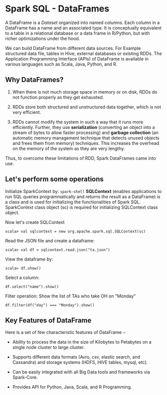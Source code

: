 # Spark SQL - DataFrames

A DataFrame is a _Dataset_ organized into named columns. Each column in a DataFrame has a name and an associated type. It is conceptually equivalent to a table in a relational database or a data frame in R/Python, but with richer optimizations under the hood.

We can build DataFrame from different data sources. For Example structured data file, tables in Hive, external databases or existing RDDs. The Application Programming Interface (APIs) of DataFrame is available in various languages such as Scala, Java, Python, and R.  

## Why DataFrames?
1. When there is not much storage space in memory or on disk, RDDs do not function properly as they get exhausted. 

2. RDDs store both structured and unstructured data together, which is not very efficient.

4. RDDs cannot modify the system in such a way that it runs more efficiently.  Further, they use **serialization**  (converting an object into a stream of bytes to allow faster processing) and  **garbage collection**  (an automatic memory management technique that detects unused objects and frees them from memory) techniques. This increases the overhead on the memory of the system as they are very lengthy.

Thus, to overcome these limitations of RDD, Spark DataFrames came into use.

## Let's perform some operations

Initialize SparkContext by:
`spark-shell` 
**SQLContext** (enables applications to run SQL queries programmatically and returns the result as a DataFrame) is a class and is used for initializing the functionalities of Spark SQL. SparkContext class object (sc) is required for initializing SQLContext class object.

Now let's create SQLContext

    scala> val sqlcontext = new org.apache.spark.sql.SQLContext(sc)

Read the JSON file and create a dataframe:

    scala> val df = sqlcontext.read.json("ta.json")
View the dataframe by:

    scala> df.show()
	
Select a column:

    df.select("name").show()

Filter operation: Show the list of TAs who take OH on "Monday"

    df.filter(df("day") === "Monday").show()
    

## Key Features of DataFrame

Here is a set of few characteristic features of DataFrame −

-   Ability to process the data in the size of Kilobytes to Petabytes on a single node cluster to large cluster.
    
-   Supports different data formats (Avro, csv, elastic search, and Cassandra) and storage systems (HDFS, HIVE tables, mysql, etc).
 
    
-   Can be easily integrated with all Big Data tools and frameworks via Spark-Core.
    
-   Provides API for Python, Java, Scala, and R Programming.
